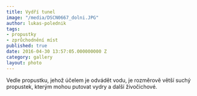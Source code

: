 ```yaml
---
title: Vydří tunel
image: "/media/DSCN0667_dolni.JPG"
author: lukas-polednik
tags:
- propustky
- zprůchodnění míst
published: true
date: 2016-04-30 13:57:05.000000000 Z
category: gallery
layout: photo
---
```

Vedle propustku, jehož účelem je odvádět vodu, je rozměrově větší suchý
propustek, kterým mohou putovat vydry a další živočichové.
